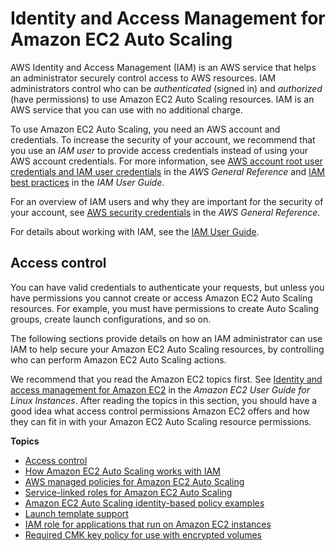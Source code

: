 # Identity and Access Management for Amazon EC2 Auto Scaling<a name="security-iam"></a>



AWS Identity and Access Management \(IAM\) is an AWS service that helps an administrator securely control access to AWS resources\. IAM administrators control who can be *authenticated* \(signed in\) and *authorized* \(have permissions\) to use Amazon EC2 Auto Scaling resources\. IAM is an AWS service that you can use with no additional charge\.

To use Amazon EC2 Auto Scaling, you need an AWS account and credentials\. To increase the security of your account, we recommend that you use an *IAM user* to provide access credentials instead of using your AWS account credentials\. For more information, see [AWS account root user credentials and IAM user credentials](https://docs.aws.amazon.com/general/latest/gr/root-vs-iam.html) in the *AWS General Reference* and [IAM best practices](https://docs.aws.amazon.com/IAM/latest/UserGuide/best-practices.html) in the *IAM User Guide*\. 

For an overview of IAM users and why they are important for the security of your account, see [AWS security credentials](https://docs.aws.amazon.com/general/latest/gr/aws-security-credentials.html) in the *AWS General Reference*\.

For details about working with IAM, see the [IAM User Guide](https://docs.aws.amazon.com/IAM/latest/UserGuide/)\. 

## Access control<a name="access-control"></a>

You can have valid credentials to authenticate your requests, but unless you have permissions you cannot create or access Amazon EC2 Auto Scaling resources\. For example, you must have permissions to create Auto Scaling groups, create launch configurations, and so on\. 

The following sections provide details on how an IAM administrator can use IAM to help secure your Amazon EC2 Auto Scaling resources, by controlling who can perform Amazon EC2 Auto Scaling actions\. 

We recommend that you read the Amazon EC2 topics first\. See [Identity and access management for Amazon EC2](https://docs.aws.amazon.com/AWSEC2/latest/UserGuide/security-iam.html) in the *Amazon EC2 User Guide for Linux Instances*\. After reading the topics in this section, you should have a good idea what access control permissions Amazon EC2 offers and how they can fit in with your Amazon EC2 Auto Scaling resource permissions\.

**Topics**
+ [Access control](#access-control)
+ [How Amazon EC2 Auto Scaling works with IAM](control-access-using-iam.md)
+ [AWS managed policies for Amazon EC2 Auto Scaling](security-iam-awsmanpol.md)
+ [Service\-linked roles for Amazon EC2 Auto Scaling](autoscaling-service-linked-role.md)
+ [Amazon EC2 Auto Scaling identity\-based policy examples](security_iam_id-based-policy-examples.md)
+ [Launch template support](ec2-auto-scaling-launch-template-permissions.md)
+ [IAM role for applications that run on Amazon EC2 instances](us-iam-role.md)
+ [Required CMK key policy for use with encrypted volumes](key-policy-requirements-EBS-encryption.md)